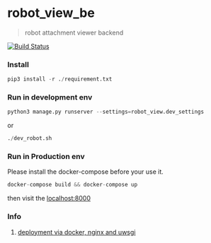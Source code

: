 # robot_view_be

> robot attachment viewer backend

[![Build Status](https://travis-ci.org/Raoul1996/robot_view_be.svg?branch=master)](https://travis-ci.org/Raoul1996/robot_view_be)

### Install

```py
pip3 install -r ./requirement.txt
```
### Run in development env

```py
python3 manage.py runserver --settings=robot_view.dev_settings
```
or

```py
./dev_robot.sh
```
### Run in Production env

Please install the docker-compose before your use it.

```py
docker-compose build && docker-compose up
```
then visit the [localhost:8000](http://localhost:8000)

### Info
1. [deployment via docker, nginx and uwsgi](https://github.com/yiyuhao/SanHui/tree/master/docker)